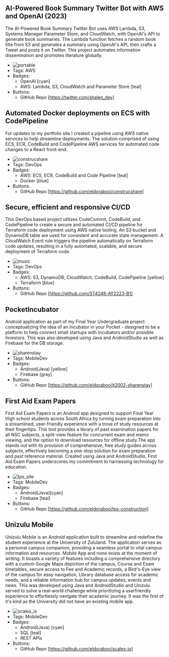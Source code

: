 ## AI-Powered Book Summary Twitter Bot with AWS and OpenAI (2023)
The AI-Powered Book Summary Twitter Bot uses AWS Lambda, S3, Systems Manager Parameter Store, and CloudWatch, with OpenAI's API to generate book summaries. The Lambda function fetches a random book title from S3 and
generates a summary using OpenAI's API, then crafts a Tweet
and posts it on Twitter. This project automates information
dissemination and promotes literature globally.
- ![portable](/portfolio/assets/portable.png)
- Tags: AWS
- Badges:
  - OpenAI [cyan]
  - AWS: Lambda, S3, CloudWatch and Parameter Store [teal]
- Buttons:
  - GitHub Repo [https://twitter.com/shalen_dev]

## Automated Docker deployments on ECS with CodePipeline
For updates to my portfolio site I created a pipeline using AWS native services to help streamline deployments. The solution comprised of using ECS, ECR, CodeBuild and
CodePipeline AWS services for automated code changes to a
React front-end.
- ![construcshare](/portfolio/assets/construcshare.png)
- Tags: DevOps
- Badges:
  - AWS: ECS, ECR, CodeBuild and Code Pipeline [teal]
  - Docker [blue]
- Buttons:
  - GitHub Repo [https://github.com/eldoraboo/construcshare]

## Secure, efficient and responsive CI/CD
This DevOps based project utilizes CodeCommit, CodeBuild,
and CodePipeline to create a secure and automated CI/CD
pipeline for Terraform code deployment using AWS native
tooling. An S3 bucket and DynamoDB table are used for consistent and accurate state management. A CloudWatch Event rule triggers the pipeline automatically on Terraform code updates, resulting in a fully automated, scalable, and secure deployment of Terraform code.
- ![music](/portfolio/assets/music.png)
- Tags: DevOps
- Badges:
  - AWS: S3, DynamoDB, CloudWatch, CodeBuild, CodePipeline [yellow]
  - Terraform [blue]
- Buttons:
  - GitHub Repo [https://github.com/ST4248-AY2223-B1]

## PocketIncubator
Android application as part of my Final Year Undergraduate project conceptualizing the idea of an
Incubator in your Pocket - designed to be a platform to help connect small startups with Incubators and/or possible Investors. This was also developed using Java and AndroidStudio as well as Firebase for the DB storage.
- ![sharenstay](/portfolio/assets/sharenstay.png)
- Tags: MobileDev
- Badges:
  - Android(Java) [yellow]
  - Firebase [gray]
- Buttons:
  - GitHub Repo [https://github.com/eldoraboo/it2002-sharenstay]

## First Aid Exam Papers
First Aid Exam Papers is an Android app designed to support Final Year High school students across South Africa by turning exam preparation into a streamlined, user-friendly experience with a trove of study resources at their fingertips. This tool provides a library of past examination papers for all NSC subjects, a split-view feature for concurrent exam and memo viewing, and the option to download resources for offline study.The app stands out with its provision of comprehensive, free study guides across subjects, effectively becoming a one-stop solution for exam preparation and past reference material. Created using Java and AndroidStudio, First Aid Exam Papers underscores my commitment to harnessing technology for education.
- ![tps_site](/portfolio/assets/tps_site.png)
- Tags: MobileDev
- Badges:
  - Android(Java)[cyan]
  - Firebase [teal]
- Buttons:
  - GitHub Repo [https://github.com/eldoraboo/tps-construction]

## Unizulu Mobile
Unizulu Mobile is an Android application built to streamline and redefine the student experience at the University of Zululand. The application serves as a personal campus companion, providing a seamless portal to vital campus information and resources. Mobile App and none exists at the moment of writing. It boasts a variety of features including a comprehensive directory with a custom Google Maps depiction of the campus, Course and Exam timetables, secure access to Fee and Academic records, a Bird's-Eye view of the campus for easy navigation, Library database access for academic needs, and a reliable information hub for campus updates, events and news. This was developed using Java and AndroidStudio and Unizulu served to solve a real-world challenge while prioritizing a userfriendly experience to effortlessly navigate their academic journey. It was the first of it's kind as the University did not have an existing mobile app.
- ![scales_io](/portfolio/assets/scales_io.png)
- Tags: MobileDev
- Badges:
  - Android(Java) [cyan]
  - SQL [teal]
  - REST APIs
- Buttons:
  - GitHub Repo [https://github.com/eldoraboo/scales-io]
